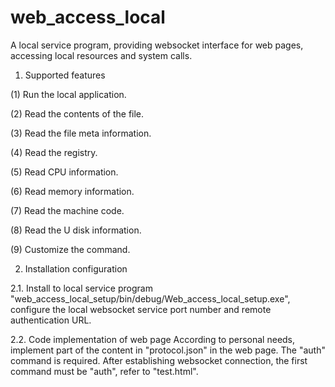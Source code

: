 # web_access_local
 A local service program, providing websocket interface for web pages, accessing local resources and system calls.
 
 
1. Supported features

(1) Run the local application.

(2) Read the contents of the file.

(3) Read the file meta information.

(4) Read the registry.

(5) Read CPU information.

(6) Read memory information.

(7) Read the machine code.

(8) Read the U disk information.

(9) Customize the command.


2. Installation configuration

2.1. Install to local service program
  "web_access_local_setup/bin/debug/Web_access_local_setup.exe", configure the local websocket service port number and remote authentication URL.

2.2. Code implementation of web page
  According to personal needs, implement part of the content in "protocol.json" in the web page. The "auth" command is required. After establishing websocket connection, the first command must be "auth", refer to "test.html".
  
  
